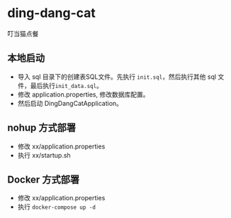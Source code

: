 # ding-dang-cat
叮当猫点餐

## 本地启动

- 导入 sql 目录下的创建表SQL文件。先执行 `init.sql`，然后执行其他 sql 文件，最后执行`init_data.sql`。
- 修改 application.properties, 修改数据库配置。
- 然后启动 DingDangCatApplication。

## nohup 方式部署

- 修改 xx/application.properties
- 执行 xx/startup.sh

## Docker 方式部署

- 修改 xx/application.properties
- 执行 `docker-compose up -d`

